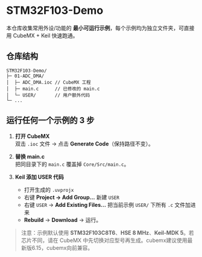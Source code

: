 # STM32F103-Demo

本仓库收集常用外设/功能的 **最小可运行示例**，每个示例均为独立文件夹，可直接用 CubeMX + Keil 快速跑通。

## 仓库结构
```
STM32F103-Demo/                 
├─ 01-ADC_DMA/
│  ├─ ADC_DMA.ioc // CubeMX 工程
│  ├─ main.c      // 已修改的 main.c
│  └─ USER/       // 用户额外代码
└─ ...
```

## 运行任何一个示例的 3 步

1. **打开 CubeMX**  
   双击 `.ioc` 文件 → 点击 **Generate Code**（保持路径不变）。

2. **替换 main.c**  
   把同目录下的 `main.c` 覆盖掉 `Core/Src/main.c`。

3. **Keil 添加 USER 代码**  
   - 打开生成的 `.uvprojx`  
   - 右键 **Project → Add Group…** 新建 `USER`  
   - 右键 `USER` → **Add Existing Files…** 把当前示例 `USER/` 下所有 `.c` 文件加进来  
   - **Rebuild** → **Download** → 运行。

> 注意：示例默认使用 **STM32F103C8T6**、**HSE 8 MHz**、**Keil-MDK 5**。若芯片不同，请在 CubeMX 中先切换对应型号再生成。cubemx建议使用最新版6.15，cubemx向前兼容。
